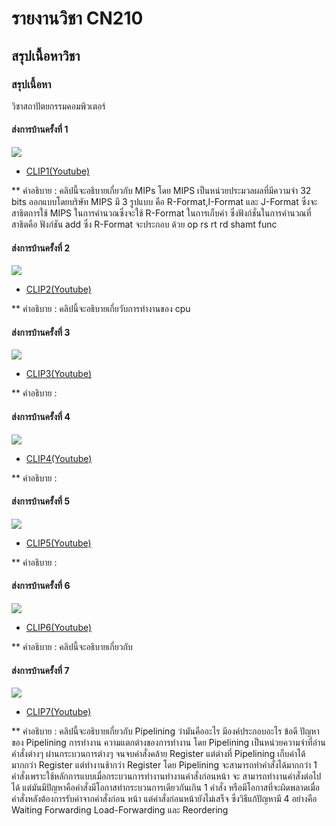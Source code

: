 # รายงานวิชา CN210

## สรุปเนื้อหาวิชา

### สรุปเนื้อหา
วิชาสถาปัตยกรรมคอมพิวเตอร์

#### ส่งการบ้านครั้งที่ 1
  ![](Clip1.png)

  * [CLIP1(Youtube)](https://youtu.be/qxfaD4DFBt8)
    
  ** คำอธิบาย : คลิปนี้จะอธิบายเกี่ยวกับ MIPs โดย MIPS เป็นหน่วยประมวลผลที่มีความจำ 32 bits ออกแบบโดยบริษัท MIPS มี 3 รูปแบบ คือ R-Format,I-Format และ
               J-Format ซึ่งจะสาธิตการใช้ MIPS ในการคำนวณซึ่งจะใช้ R-Format ในการเก็บค่า ซึ่งฟังก์ชั่นในการคำนวณที่สาธิตคือ ฟังก์ชัน add ซึ่ง R-Format จะประกอบ
               ด้วย op rs rt rd shamt func
               
#### ส่งการบ้านครั้งที่ 2

  ![](Clip2.png)
  
  * [CLIP2(Youtube)](https://youtu.be/QzaD13TMT6o)
  
  ** คำอธิบาย : คลิปนี้จะอธิบายเกี่ยวับการทำงานของ cpu
  
#### ส่งการบ้านครั้งที่ 3

  ![](Clip3.png)
  
  * [CLIP3(Youtube)](https://youtu.be/hyol9zuLm_Q)
  
  ** คำอธิบาย :
  
#### ส่งการบ้านครั้งที่ 4

  ![](Clip4.png)
  
  * [CLIP4(Youtube)](https://youtu.be/hsoW6MwFPeI)
  
  ** คำอธิบาย :
  
#### ส่งการบ้านครั้งที่ 5
  
  ![](Clip5.png)
  
  * [CLIP5(Youtube)](https://youtu.be/LtYXk1vCkGU)
  
  ** คำอธิบาย :
  
#### ส่งการบ้านครั้งที่ 6

  ![](Clip6.png)
  
  * [CLIP6(Youtube)](https://youtu.be/pyeTy94TIKw)
  
  ** คำอธิบาย : คลิปนี้จะอธิบายเกี่ยวกับ
  
  #### ส่งการบ้านครั้งที่ 7
 
  ![](Clip7.jpg)
  
   * [CLIP7(Youtube)](https://youtu.be/YiI7OqvRDE0)
  
  ** คำอธิบาย : คลิปนี้จะอธิบายเกี่ยวกับ Pipelining ว่ามันคืออะไร มีองค์ประกอบอะไร ข้อดี ปัญหาของ Pipelining การทำงาน ความแตกต่างของการทำงาน
               โดย Pipelining เป็นหน่วยความจำที่อ่านคำสั่งต่างๆ ผ่านกระบวนการต่างๆ จนจบคำสั่งคล้าย Register แต่ต่างที่ Pipelining เก็บค่าได้มากกว่า Register 
               แต่ทำงานช้ากว่า Register โดย Pipelining จะสามารถทำคำสั่งได้มากกว่า 1 คำสั่งเพราะใช้หลักการแบบเมื่อกระบวนการทำงานทำงานคำสั่งก่อนหน้า จะ
               สามารถทำงานคำสั่งต่อไปได้ แต่มันมีปัญหาคือคำสั่งมีโอกาสทำกระบวนการเดียวกันเกิน 1 คำสั่ง หรือมีโอกาสที่จะผิดพลาดเมื่อคำสั่งหลังต้องการรับค่าจากคำสั่งก่อน
               หน้า แต่คำสั่งก่อนหน้ายังไม่เสร็จ ซึ่งวิธีแก้ปัญหามี 4 อย่างคือ Waiting Forwarding Load-Forwarding และ Reordering

